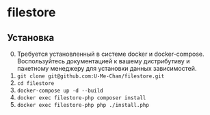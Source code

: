 filestore
=====

Установка
---------
0. Требуется установленный в системе docker и docker-compose. Воспользуйтесь документацией к вашему дистрибутиву и пакетному менеджеру для установки данных зависимостей.
1. `git clone git@github.com:U-Me-Chan/filestore.git`
2. `cd filestore`
3. `docker-compose up -d --build`
4. `docker exec filestore-php composer install`
5. `docker exec filestore-php php ./install.php`
